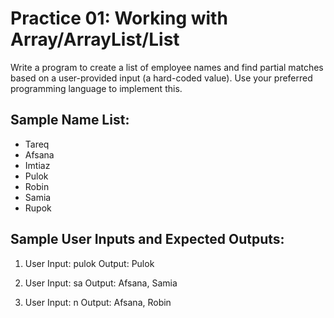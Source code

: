 # Practice 01: Working with Array/ArrayList/List

Write a program to create a list of employee names and find partial matches based on a user-provided input (a hard-coded value). Use your preferred programming language to implement this.
## Sample Name List:
* Tareq
* Afsana
* Imtiaz
* Pulok
* Robin
* Samia
* Rupok

## Sample User Inputs and Expected Outputs:

1. User Input: pulok
Output: Pulok

2. User Input: sa
Output: Afsana, Samia

3. User Input: n
Output: Afsana, Robin




